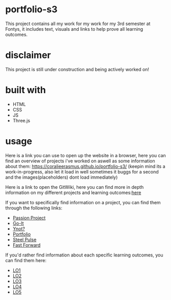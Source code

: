 # portfolio-s3
This project contains all my work for my work for my 3rd semester at Fontys, it includes  text, visuals and links to help prove all learning outcomes.

# disclaimer
This project is still under construction and being actively worked on!
 
 # built with
<ul>
<li>HTML</li>
<li>CSS</li>
<li>JS</li>
<li>Three.js</li>
</ul>

# usage
Here is a link you can use to open up the website in a browser, here you can find an overview of projects i've worked on aswell as some information about them: https://coralieerasmus.github.io/portfolio-s3/ (keepin mind its a work-in-progress, also let it load in well sometimes it buggs for a second and the images(placeholders) dont load immediately)

Here is a link to open the GitWiki, here you can find more in depth information on my different projects and learning outcomes:<a href="https://github.com/coralieerasmus/portfolio-s3/wiki">here</a>

If you want to specifically find information on a project, you can find them through the following links:
<ul>
<a href="http://127.0.0.1:5501/passion-project.html"><li>Passion Project</li></a>
<a href="http://127.0.0.1:5501/go-it.html"><li>Go-It</li></a>
<a href="http://127.0.0.1:5501/ynot.html"><li>Ynot?</li></a>
<a href="http://127.0.0.1:5501/portfolio.html"><li>Portfolio</li></a>
<a href="http://127.0.0.1:5501/steelpulse.html"><li>Steel Pulse</li></a>
<a href="http://127.0.0.1:5501/fast-forward.html"><li>Fast Forward</li></a>
</ul>

If you'd rather find information about each specific learning outcomes, you can find them here:
<ul>
<a href="https://github.com/coralieerasmus/portfolio-s3/wiki/Conceptualize,-Design-and-Develop-Interactive-Media-Products"><li>LO1</li></a>
<a href="https://github.com/coralieerasmus/portfolio-s3/wiki/Transferable-Production"><li>LO2</li></a>
<a href="https://github.com/coralieerasmus/portfolio-s3/wiki/Creative-Iterations"><li>LO3</li></a>
<a href="https://github.com/coralieerasmus/portfolio-s3/wiki/Professional-Standard"><li>LO4</li></a>
<a href="https://github.com/coralieerasmus/portfolio-s3/wiki/Personal-Leadership"><li>LO5</li></a>
</ul>
